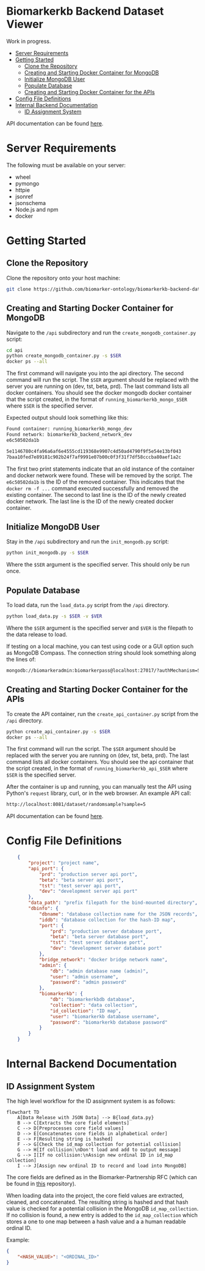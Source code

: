 # Biomarkerkb Backend Dataset Viewer

Work in progress. 

- [Server Requirements](#server-requirements)
- [Getting Started](#getting-started)
    - [Clone the Repository](#clone-the-repository)
    - [Creating and Starting Docker Container for MongoDB](#creating-and-starting-docker-container-for-mongodb)
    - [Initialize MongoDB User](#initialize-mongodb-user)
    - [Populate Database](#populate-database)
    - [Creating and Starting Docker Container for the APIs](#creating-and-starting-docker-container-for-the-apis)
- [Config File Definitions](#config-file-definitions)
- [Internal Backend Documentation](#internal-backend-documentation)
    - [ID Assignment System](#id-assignment-system)

API documentation can be found [here](./api/biomarker/README.md).

# Server Requirements 

The following must be available on your server: 
- wheel 
- pymongo 
- httpie 
- jsonref
- jsonschema
- Node.js and npm 
- docker 

# Getting Started 

## Clone the Repository

Clone the repository onto your host machine:

```bash
git clone https://github.com/biomarker-ontology/biomarkerkb-backend-datasetviewer.git
```

## Creating and Starting Docker Container for MongoDB 

Navigate to the `/api` subdirectory and run the `create_mongodb_container.py` script: 

```bash 
cd api 
python create_mongodb_container.py -s $SER 
docker ps --all 
```

The first command will navigate you into the api directory. The second command will run the script. The `$SER` argument should be replaced with the server you are running on (dev, tst, beta, prd). The last command lists all docker containers. You should see the docker mongodb docker container that the script created, in the format of `running_biomarkerkb_mongo_$SER` where `$SER` is the specified server.

Expected output should look something like this:

```bash
Found container: running_biomarkerkb_mongo_dev
Found network: biomarkerkb_backend_network_dev
e6c50502da1b

5e1146780c4fa96a6af6e4555cd119368e9907c4d50ad4790f9f5e54e13bf043
7baa10fed7e89181c902b24f7af9991e07b00c0f3f31f7df58cccba80aef1a2c
```

The first two print statements indicate that an old instance of the container and docker network were found. These will be removed by the script. The `e6c50502da1b` is the ID of the removed container. This indicates that the `docker rm -f ...` command executed successfully and removed the existing container. The second to last line is the ID of the newly created docker network. The last line is the ID of the newly created docker container. 

## Initialize MongoDB User 

Stay in the `/api` subdirectory and run the `init_mongodb.py` script: 

```bash
python init_mongodb.py -s $SER
```

Where the `$SER` argument is the specified server. This should only be run once. 

## Populate Database 

To load data, run the `load_data.py` script from the `/api` directory. 

```bash 
python load_data.py -s $SER -v $VER
```

Where the `$SER` argument is the specified server and `$VER` is the filepath to the data release to load. 

If testing on a local machine, you can test using code or a GUI option such as MongoDB Compass. The connection string should look something along the lines of:

```bash 
mongodb://biomarkeradmin:biomarkerpass@localhost:27017/?authMechanism=SCRAM-SHA-1&authSource=biomarkerkbdb
```

## Creating and Starting Docker Container for the APIs 

To create the API container, run the `create_api_container.py` script from the `/api` directory. 

```bash 
python create_api_container.py -s $SER
docker ps --all
```

The first command will run the script. The `$SER` argument should be replaced with the server you are running on (dev, tst, beta, prd). The last command lists all docker containers. You should see the api container that the script created, in the format of `running_biomarkerkb_api_$SER` where `$SER` is the specified server. 

After the container is up and running, you can manually test the API using Python's `request` library, curl, or in the web browser. An example API call:

```bash
http://localhost:8081/dataset/randomsample?sample=5
```

API documentation can be found [here](https://github.com/biomarker-ontology/biomarkerkb-backend-datasetviewer/tree/main/api/biomarkerkb#endpoints).

# Config File Definitions

```json
    {
        "project": "project name",
        "api_port": {
            "prd": "production server api port",
            "beta": "beta server api port",
            "tst": "test server api port",
            "dev": "development server api port"
        },
        "data_path": "prefix filepath for the bind-mounted directory",
        "dbinfo": {
            "dbname": "database collection name for the JSON records",
            "iddb": "database collection for the hash-ID map",
            "port": { 
                "prd": "production server database port",
                "beta": "beta server database port",
                "tst": "test server database port",
                "dev": "development server database port"
            },
            "bridge_network": "docker bridge network name",
            "admin": {
                "db": "admin database name (admin)",
                "user": "admin username",
                "password": "admin password"
            },
            "biomarkerkb": {
                "db": "biomarkerkbdb database",
                "collection": "data collection",
                "id_collection": "ID map",
                "user": "biomarkerkb database username",
                "password": "biomarkerkb database password"
            }
        }
    }
```

# Internal Backend Documentation

## ID Assignment System

The high level workflow for the ID assignment system is as follows:

```mermaid
flowchart TD
    A[Data Release with JSON Data] --> B{load_data.py}
    B --> C[Extracts the core field elements]
    C --> D[Preprocesses core field values]
    D --> E[Concatenates core fields in alphabetical order]
    E --> F[Resulting string is hashed]
    F --> G[Check the id_map collection for potential collision]
    G --> H[If collision:\nDon't load and add to output message]
    G --> I[If no collision:\nAssign new ordinal ID in id_map collection]
    I --> J[Assign new ordinal ID to record and load into MongoDB]
```

The core fields are defined as in the Biomarker-Partnership RFC (which can be found in [this](https://github.com/biomarker-ontology/biomarker-partnership) repository). 

When loading data into the project, the core field values are extracted, cleaned, and concatenated. The resulting string is hashed and that hash value is checked for a potential collision in the MongoDB `id_map_collection`. If no collision is found, a new entry is added to the `id_map_collection` which stores a one to one map between a hash value and a a human readable ordinal ID. 

Example: 
```json 
{
    "<HASH_VALUE>": "<ORDINAL_ID>"
}
```
